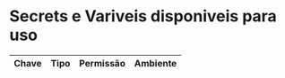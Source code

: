 # Secrets e Variveis disponiveis para uso

|Chave|Tipo|Permissão| Ambiente|
|--|--|--|--|
<!-- TABELA:END-->